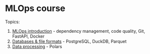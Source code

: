# MLOps course

Topics:
1. [MLOps introduction](lab01) - dependency management, code quality, Git, FastAPI, Docker
2. [Databases & file formats](lab02) - PostgreSQL, DuckDB, Parquet
3. [Data processing](lab03) - Polars
